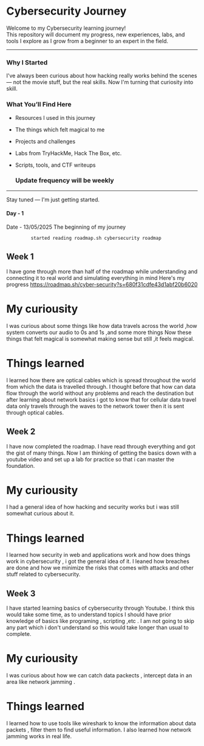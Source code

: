 # Cybersecurity Journey

Welcome to my Cybersecurity learning journey!  
This repository will document my progress, new experiences, labs, and tools I explore as I grow from a beginner to an expert in the field.

---

### Why I Started
I've always been curious about how hacking really works behind the scenes — not the movie stuff, but the real skills. Now I'm turning that curiosity into skill.

### What You’ll Find Here
- Resources I used in this journey
- The things which felt magical to me
- Projects and challenges
- Labs from TryHackMe, Hack The Box, etc.
- Scripts, tools, and CTF writeups

   ### Update frequency will be weekly

---

Stay tuned — I'm just getting started.

#### Day - 1 
Date - 13/05/2025
The beginning of my journey 

             started reading roadmap.sh cybersecurity roadmap 


## Week 1 
I have gone through more than half of the roadmap while understanding and connecting it to real world and simulating everything in mind 
Here's my progress
https://roadmap.sh/cyber-security?s=680f31cdfe43d1abf20b6020

# My curiousity
  I was curious about some things like how data travels across the world ,how system converts our audio to 0s and 1s ,and some more things 
  Now these things that felt magical is somewhat making sense but still ,it feels magical.
# Things learned
I learned how there are optical cables which is spread throughout the world from which the data is travelled through.
I thought before that how can data flow through the world without any problems and reach the destination but after learning about network basics i got to know that for cellular data travel data only travels through the waves to the network tower then it is sent through optical cables.


## Week 2  
I have now completed the roadmap. I have read through everything and got the gist of many things. Now I am thinking of getting the basics down with a youtube video and set up a lab for practice so that i can master the foundation.

# My curiousity 
  I had a general idea of how hacking and security works but i was still somewhat curious about it.
# Things learned  
I learned how security in web and applications work and how does things work in cybersecurity , i got the general idea of it.
I leaned how breaches are done and how we minimize the risks that comes with attacks and other stuff related to cybersecurity.


## Week 3 
I have started learning basics of cybersecurity through Youtube. I think this would take some time, as to understand topics I should have prior knowledge of basics like programing , scripting ,etc . I am not going to skip any part which i don't understand so this would take longer than usual to complete.

# My curiousity 
  I was curious about how we can catch data packects , intercept data in an area like network jamming .
# Things learned 
I learned how to use tools like wireshark to know the information about data packets , filter them to find useful information.
I also learned how network jamming works in real life.

  

             
